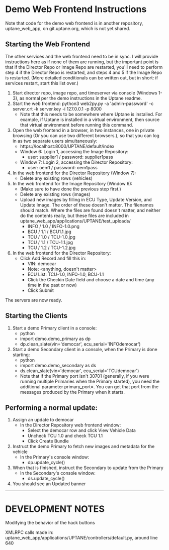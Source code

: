 # Demo Web Frontend Instructions

Note that code for the demo web frontend is in another repository,
uptane_web_app, on git.uptane.org, which is not yet shared.


## Starting the Web Frontend
The other services and the web frontend need to be in sync. I will provide
instructions here as if none of them are running, but the important point is
that if the Director Repo or Image Repo are restarted, you'll need to perform
step 4 if the Director Repo is restarted, and steps 4 and 5 if the Image Repo
is restarted. (More detailed conditionals can be written out, but in short:
if services restart, start this list over.)
1. Start director repo, image repo, and timeserver via console (Windows 1-3), as normal per the demo instructions in the Uptane readme.
2. Start the web frontend: python3 web2py.py -a 'admin-password' -c server.crt -k server.key -i 127.0.0.1 -p 8000
    - Note that this needs to be somewhere where Uptane is installed. For example, if Uptane is installed in a virtual environment, then source that virtual environment before running this command.
3. Open the web frontend in a browser, in two instances, one in private browsing (Or you can use two different browsers.), so that you can log in as two separate users simultaneously:
    - https://localhost:8000/UPTANE/default/index
    - Window 6: Login 1, accessing the Image Repository:
        - user: supplier1 / password: supplier1pass
    - Window 7: Login 2, accessing the Director Repository:
        - user: oem1 / password: oem1pass
4. In the web frontend for the Director Repository (Window 7):
    - Delete any existing rows (vehicles)
5. In the web frontend for the Image Repository (Window 6):
    - (Make sure to have done the previous step first.)
    - Delete any existing rows (images)
    - Upload new images by filling in ECU Type, Update Version, and Update Image. The order of these doesn't matter. The filenames should match. Where the files are found doesn't matter, and neither do the contents really, but these files are included in uptane_web_app/applications/UPTANE/test_uploads/
        - INFO / 1.0 / INFO-1.0.png
        - BCU / 1.1 / BCU1.1.jpg
        - TCU / 1.0 / TCU-1.0.jpg
        - TCU / 1.1 / TCU-1.1.jpg
        - TCU / 1.2 / TCU-1.2.jpg
6. In the web frontend for the Director Repository:
    - Click Add Record and fill this in:
        - VIN: democar
        - Note: <anything, doesn't matter>
        - ECU List: TCU-1.0, INFO-1.0, BCU-1.1
        - Click the Checkin Date field and choose a date and time (any time in the past or now)
        - Click Submit

The servers are now ready.


## Starting the Clients
1. Start a demo Primary client in a console:
    - python
    - import demo.demo_primary as dp
    - dp.clean_slate(vin='democar', ecu_serial='INFOdemocar')
2. Start a demo Secondary client in a console, when the Primary is done starting:
    - python
    - import demo.demo_secondary as ds
    - ds.clean_slate(vin='democar', ecu_serial='TCUdemocar')
    - Note that if the Primary port isn't 30701 (generally, if you were running multiple Primaries when the Primary started), you need the additional parameter primary_port=<port>. You can get that port from the messages produced by the Primary when it starts.


## Performing a normal update:
1. Assign an update to democar
    - In the Director Repository web frontend window:
        - Select the democar row and click View Vehicle Data
        - Uncheck TCU 1.0 and check TCU 1.1
        - Click Create Bundle
2. Instruct the demo Primary to fetch new images and metadata for the vehicle
    - In the Primary's console window:
        - dp.update_cycle()
3. When that is finished, instruct the Secondary to update from the Primary
    - In the Secondary's console window:
        - ds.update_cycle()
4. You should see an Updated banner





-----------------------------
# DEVELOPMENT NOTES

Modifying the behavior of the hack buttons

XMLRPC calls made in:
uptane_web_app/applications/UPTANE/controllers/default.py, around line 640


